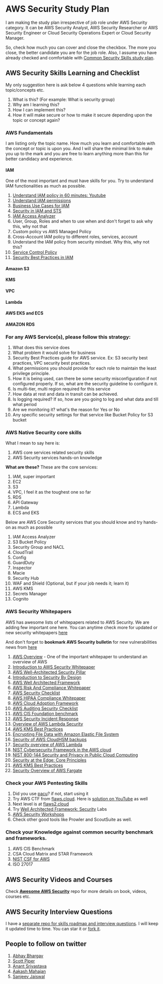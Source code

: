 # AWS Security Study Plan

I am making the study plan irrespective of job role under AWS Security category. It can be AWS Security Analyst, AWS Security Researcher or AWS Security Engineer or Cloud Security Operations Expert or Cloud Security Manager.

So, check how much you can cover and close the checkbox. The more you close, the better candidate you are for the job role.
Also, I assume you have already checked and comfortable with [Common Security Skills study plan](common-skills-study-plan.md).

## AWS Security Skills Learning and Checklist
My only suggestion here is ask below 4 questions while learning each topic/concepts etc.
1. What is this? (For example: What is security group)
2. Why am I learning this?
3. How I can implement this?
4. How it will make secure or how to make it secure depending upon the topic or concept again?

### AWS Fundamentals
I am listing only the topic name. How much you learn and comfortable with the concept or topic is upon you. 
And I will share the minimal link to make you up to the mark and you are free to learn anything more than this for better candidacy and experience.

#### IAM
One of the most important and must have skills for you. Try to understand IAM functionalities as much as possible.
1. [Understand IAM policy in 60 minutes: Youtube](https://www.youtube.com/watch?v=YQsK4MtsELU)
2. [Understand IAM permissions](https://aws.amazon.com/iam/features/manage-permissions/)
3. [Business Use Cases for IAM](https://docs.aws.amazon.com/IAM/latest/UserGuide/IAM_UseCases.html)
4. [Security in IAM and STS](https://docs.aws.amazon.com/IAM/latest/UserGuide/security.html)
5. [IAM Access Analyzer](https://aws.amazon.com/iam/features/analyze-access/)
6. User, Group, Roles and when to use when and don't forget to ask why this, why not that
7. Custom policy vs AWS Managed Policy
8. Cross-Account IAM policy to different roles, services, account
9. Understand the IAM policy from security mindset. Why this, why not this? 
10. [Service Control Policy](https://docs.aws.amazon.com/organizations/latest/userguide/orgs_manage_policies_scps.html)
11. [Security Best Practices in IAM](https://docs.aws.amazon.com/IAM/latest/UserGuide/best-practices.html)

#### Amazon S3
#### KMS
#### VPC
#### Lambda
#### AWS EKS and ECS
#### AMAZON RDS

### For any AWS Service(s), please follow this strategy:
1. What does this service does
2. What problem it would solve for business
3. Security Best Practices guide for AWS service. Ex: S3 security best practices, VPC security best practices.
4. What permissions you should provide for each role to maintain the least privilege principle.
5. How it is being used, can there be some security misconfiguration if not configured properly. If so, what are the security guideline to configure it.
6. Is multi-tier, multi region required for this service
7. How data at rest and data in transit can be achieved.
8. Is logging required? If so, how are you going to log and what data and till what period
9. Are we monitoring it? what's the reason for Yes or No
10. Any specific security settings for that service like Bucket Policy for S3 bucket

### AWS Native Security core skills
What I mean to say here is:
1. AWS core services related security skills
2. AWS Security services hands-on knowledge

**What are these?**
These are the core services:

1. IAM, super important
2. EC2
3. S3
4. VPC, I feel it as the toughest one so far
5. RDS
6. API Gateway
7. Lambda
8. ECS and EKS

Below are AWS Core Security services that you should know and try hands-on as much as possible

1. IAM Access Analyzer
2. S3 Bucket Policy
3. Security Group and NACL
4. CloudTrail
5. Config
6. GuardDuty
7. Inspector
8. Macie
9. Security Hub
10. WAF and Shield (Optional, but if your job needs it; learn it)
11. AWS KMS
12. Secrets Manager
13. Cognito

### AWS Security Whitepapers
AWS has awesome lists of whitepapers related to AWS Security. We are adding few important one here. You can anytime check more for updated or new security whitepapers [here](https://aws.amazon.com/security/security-learning/?whitepapers-main.sort-by=item.additionalFields.sortDate&whitepapers-main.sort-order=desc)

And don't forget to **bookmark AWS Security bulletin** for new vulnerabilities news from [here](https://aws.amazon.com/security/security-bulletins/)

1. [AWS Overview](https://d1.awsstatic.com/whitepapers/aws-overview.pdf) - One of the important whitepaper to understand an overview of AWS
2. [Introduction to AWS Security Whitepaper](https://docs.aws.amazon.com/whitepapers/latest/introduction-aws-security/introduction-aws-security.pdf)
3. [AWS Well-Architected Security Pillar](https://docs.aws.amazon.com/wellarchitected/latest/security-pillar/wellarchitected-security-pillar.pdf)
4. [Introduction to Security By Design](https://d1.awsstatic.com/whitepapers/compliance/Intro_to_Security_by_Design.pdf)
5. [AWS Well Architected Framework](https://d1.awsstatic.com/whitepapers/architecture/AWS_Well-Architected_Framework.pdf)
6. [AWS Risk And Compliance Whitepaper](https://d0.awsstatic.com/whitepapers/compliance/AWS_Risk_and_Compliance_Whitepaper.pdf)
7. [AWS Security Checklist](https://d1.awsstatic.com/whitepapers/Security/AWS_Security_Checklist.pdf)
8. [AWS HIPAA Compliance Whitepaper](https://d0.awsstatic.com/whitepapers/compliance/AWS_HIPAA_Compliance_Whitepaper.pdf)
9. [AWS Cloud Adoption Framework](https://d1.awsstatic.com/whitepapers/aws_cloud_adoption_framework.pdf)
10. [AWS Auditing Security Checklist](https://d1.awsstatic.com/whitepapers/compliance/AWS_Auditing_Security_Checklist.pdf)
11. [AWS CIS Foundation benchmark](https://d1.awsstatic.com/whitepapers/compliance/AWS_CIS_Foundations_Benchmark.pdf)
12. [AWS Security Incident Response](https://d1.awsstatic.com/whitepapers/aws_security_incident_response.pdf)
13. [Overview of AWS Lambda Security](https://d1.awsstatic.com/whitepapers/Overview-AWS-Lambda-Security.pdf)
14. [AWS KMS Best Practices](https://d1.awsstatic.com/whitepapers/aws-kms-best-practices.pdf)
15. [Encrypting File Data with Amazon Elastic File System](https://d1.awsstatic.com/whitepapers/Security/amazon-efs-encrypted-filesystems.pdf)
16. [Security of AWS CloudHSM backups](https://d1.awsstatic.com/whitepapers/Security/security-of-aws-cloudhsm-backups.pdf)
17. [Security overview of AWS Lambda](https://aws.amazon.com/lambda/security-overview-of-aws-lambda/)
18. [NIST Cybersecurity Framework in the AWS cloud](https://d0.awsstatic.com/whitepapers/compliance/NIST_Cybersecurity_Framework_CSF.pdf)
19. [NIST 800-144 Security and Privacy in Public Cloud Computing](https://nvlpubs.nist.gov/nistpubs/Legacy/SP/nistspecialpublication800-144.pdf)
20. [Security at the Edge: Core Principles](https://d1.awsstatic.com/whitepapers/Security/security-at-the-edge.pdf)
21. [AWS KMS Best Practices](https://d0.awsstatic.com/whitepapers/aws-kms-best-practices.pdf)
22. [Security Overview of AWS Fargate](https://d1.awsstatic.com/whitepapers/AWS_Fargate_Security_Overview_Whitepaper.pdf)

### Check your AWS Pentesting Skills
1. Did you use [pacu](https://github.com/RhinoSecurityLabs/pacu)? if not, start using it
2. Try AWS CTF from [flaws.cloud](http://flaws.cloud/). Here is [solution on YouTube](https://www.youtube.com/playlist?list=PLRTsCutScZnzo3uV_79Dur73kqskfaTMS) as well
3. Next level is at [flaws2.cloud](http://flaws2.cloud/)
4. Try [Well Architected Framework: Security](https://www.wellarchitectedlabs.com/security/) Labs
5. [AWS Security Workshops](https://awssecworkshops.com/workshops/)
6. Check other good tools like Prowler and ScoutSuite as well.

### Check your Knowledge against common security benchmark and frameworks.
1. AWS CIS Benchmark
2. CSA Cloud Matrix and STAR Framework
3. [NIST CSF for AWS](https://d1.awsstatic.com/whitepapers/compliance/NIST_Cybersecurity_Framework_CSF.pdf)
4. ISO 27017

## AWS Security Videos and Courses
Check [**Awesome AWS Security**](https://github.com/jassics/awesome-aws-security) repo for more details on book, videos, courses etc.

## AWS Security Interview Questions
I have a [separate repo for skills roadmap and interview questions](https://github.com/jassics/cybersecurity-skills-career-roadmap/blob/master/interview-questions/aws-security-interview-questions.md). I will keep it updated time to time. You can star it or [fork it](https://github.com/jassics/cybersecurity-skills-career-roadmap/fork). 

## People to follow on twitter
1. [Abhay Bhargav](https://twitter.com/abhaybhargav)
2. [Scott Piper](https://twitter.com/0xdabbad00)
3. [Anant Srivastava](https://twitter.com/anantshri)
4. [Aakash Mahajan](https://twitter.com/makash)
5. [Sanjeev Jaiswal](https://twitter.com/jassics)

